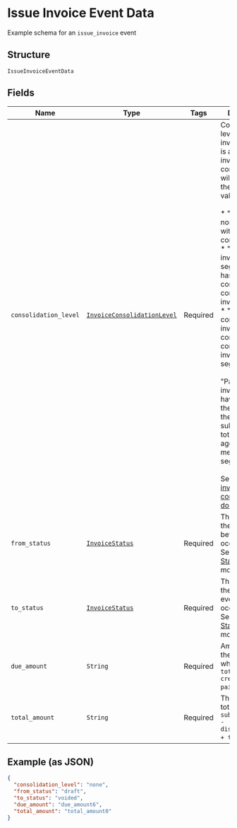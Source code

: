 
# Issue Invoice Event Data

Example schema for an `issue_invoice` event

## Structure

`IssueInvoiceEventData`

## Fields

| Name | Type | Tags | Description |
|  --- | --- | --- | --- |
| `consolidation_level` | [`InvoiceConsolidationLevel`](../../doc/models/invoice-consolidation-level.md) | Required | Consolidation level of the invoice, which is applicable to invoice consolidation.  It will hold one of the following values:<br><br>* "none": A normal invoice with no consolidation.<br>* "child": An invoice segment which has been combined into a consolidated invoice.<br>* "parent": A consolidated invoice, whose contents are composed of invoice segments.<br><br>"Parent" invoices do not have lines of their own, but they have subtotals and totals which aggregate the member invoice segments.<br><br>See also the [invoice consolidation documentation](https://chargify.zendesk.com/hc/en-us/articles/4407746391835). |
| `from_status` | [`InvoiceStatus`](../../doc/models/invoice-status.md) | Required | The status of the invoice before event occurrence. See [Invoice Statuses](https://maxio-chargify.zendesk.com/hc/en-us/articles/5405078794253-Introduction-to-Invoices#invoice-statusess) for more. |
| `to_status` | [`InvoiceStatus`](../../doc/models/invoice-status.md) | Required | The status of the invoice after event occurrence. See [Invoice Statuses](https://maxio-chargify.zendesk.com/hc/en-us/articles/5405078794253-Introduction-to-Invoices#invoice-statusess) for more. |
| `due_amount` | `String` | Required | Amount due on the invoice, which is `total_amount - credit_amount - paid_amount`. |
| `total_amount` | `String` | Required | The invoice total, which is `subtotal_amount - discount_amount + tax_amount`.' |

## Example (as JSON)

```json
{
  "consolidation_level": "none",
  "from_status": "draft",
  "to_status": "voided",
  "due_amount": "due_amount6",
  "total_amount": "total_amount0"
}
```

